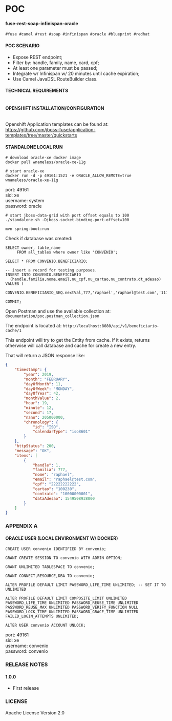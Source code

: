 # POC
#### fuse-rest-soap-infinispan-oracle

```
#fuse #camel #rest #soap #infinispan #oracle #blueprint #redhat
```
#### POC SCENARIO

- Expose REST endpoint;
- Filter by: handle, family, name, card, cpf;
- At least one parameter must be passed;
- Integrate w/ Infinispan w/ 20 minutes until cache expiration;
- Use Camel JavaDSL RouteBuilder class.


#### TECHNICAL REQUIREMENTS

```
```

#### OPENSHIFT INSTALLATION/CONFIGURATION

```
```

Openshift Application templates can be found at:<br>
https://github.com/jboss-fuse/application-templates/tree/master/quickstarts



#### STANDALONE LOCAL RUN

```
# download oracle-xe docker image
docker pull wnameless/oracle-xe-11g
```

```
# start oracle-xe
docker run -d -p 49161:1521 -e ORACLE_ALLOW_REMOTE=true wnameless/oracle-xe-11g
```
port: 49161<br>
sid: xe<br>
username: system<br>
password: oracle

```
# start jboss-data-grid with port offset equals to 100
./standalone.sh -Djboss.socket.binding.port-offset=100
```

```
mvn spring-boot:run
```

Check if database was created:

```
SELECT owner, table_name
     FROM all_tables where owner like 'CONVENIO';
   
SELECT * FROM CONVENIO.BENEFICIARIO;

-- insert a record for testing purposes.
INSERT INTO CONVENIO.BENEFICIARIO
  (handle,familia,nome,email,nu_cpf,nu_cartao,nu_contrato,dt_adesao) VALUES (
   CONVENIO.BENEFICIARIO_SEQ.nextVal,777,'raphael','raphael@test.com','11111111111','10010','00001',sysdate);

COMMIT;
```

Open Postman and use the available collection at:
`documentation/poc.postman_collection.json`

The endpoint is located at:
`http://localhost:8080/api/v1/beneficiario-cache/1`

This endpoint will try to get the Entity<beneficiario> from cache.
If it exists, returns otherwise will call database and cache for create a new entry.

That will return a JSON response like:
```json
{
    "timestamp": {
        "year": 2019,
        "month": "FEBRUARY",
        "dayOfMonth": 11,
        "dayOfWeek": "MONDAY",
        "dayOfYear": 42,
        "monthValue": 2,
        "hour": 19,
        "minute": 12,
        "second": 17,
        "nano": 205000000,
        "chronology": {
            "id": "ISO",
            "calendarType": "iso8601"
        }
    },
    "httpStatus": 200,
    "message": "OK",
    "items": [
        {
            "handle": 1,
            "familia": 777,
            "nome": "raphael",
            "email": "raphael@test.com",
            "cpf": "22222222222",
            "cartao": "100230",
            "contrato": "10000000001",
            "dataAdesao": 1549508938000
        }
    ]
}
```

### APPENDIX A
#### ORACLE USER (LOCAL ENVIRONMENT W/ DOCKER)

```
CREATE USER convenio IDENTIFIED BY convenio;

GRANT CREATE SESSION TO convenio WITH ADMIN OPTION;

GRANT UNLIMITED TABLESPACE TO convenio;

GRANT CONNECT,RESOURCE,DBA TO convenio;

ALTER PROFILE DEFAULT LIMIT PASSWORD_LIFE_TIME UNLIMITED; -- SET IT TO UNLIMITED

ALTER PROFILE DEFAULT LIMIT COMPOSITE_LIMIT UNLIMITED PASSWORD_LIFE_TIME UNLIMITED PASSWORD_REUSE_TIME UNLIMITED PASSWORD_REUSE_MAX UNLIMITED PASSWORD_VERIFY_FUNCTION NULL PASSWORD_LOCK_TIME UNLIMITED PASSWORD_GRACE_TIME UNLIMITED FAILED_LOGIN_ATTEMPTS UNLIMITED;

ALTER USER convenio ACCOUNT UNLOCK;
```

port: 49161<br>
sid: xe<br>
username: convenio<br>
password: convenio<br>

### RELEASE NOTES

#### 1.0.0
 - First release
 

### LICENSE

Apache License Version 2.0
